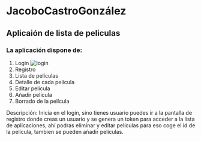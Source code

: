 # JacoboCastroGonzález

## Aplicaión de lista de peliculas

### La aplicación dispone de:

1. Login
![login]("./Imagenes/login.PNG")
2. Registro
3. Lista de películas
4. Detalle de cada película
5. Editar pelicula
6. Añadir película
7. Borrado de la película

Descripción: Inicia en el login, sino tienes usuario puedes ir a la pantalla de registro donde creas un usuario y se genera un token para acceder a la lista
de aplicaciones, ahí podras eliminar y editar películas para eso coge el id de la película, tambien se pueden añadir películas.